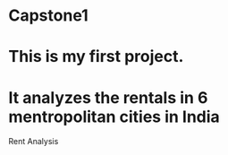 # Capstone1
# This is my first project. 
# It analyzes the rentals in 6 mentropolitan cities in India
Rent Analysis

